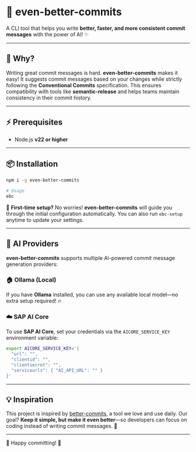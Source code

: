 # 🚀 even-better-commits

A CLI tool that helps you write **better, faster, and more consistent commit messages** with the power of AI! ✨

---

## 🎯 Why?
Writing great commit messages is hard. **even-better-commits** makes it easy! It suggests commit messages based on your changes while strictly following the **Conventional Commits** specification. This ensures compatibility with tools like **semantic-release** and helps teams maintain consistency in their commit history.

---

## ⚡ Prerequisites
- Node.js **v22 or higher**

---

## 📦 Installation
```sh
npm i -g even-better-commits

# Usage
ebc
```
🚀 **First-time setup?** No worries! **even-better-commits** will guide you through the initial configuration automatically. You can also run `ebc-setup` anytime to update your settings.

---

## 🧠 AI Providers
**even-better-commits** supports multiple AI-powered commit message generation providers:

### 🏠 Ollama (Local)
If you have **Ollama** installed, you can use any available local model—no extra setup required! 🔥

### ☁️ SAP AI Core
To use **SAP AI Core**, set your credentials via the `AICORE_SERVICE_KEY` environment variable:
```sh
export AICORE_SERVICE_KEY='{
  "url": "",
  "clientid": "",
  "clientsecret": "",
  "serviceurls": { "AI_API_URL": "" }
}'
```

---

## 💡 Inspiration
This project is inspired by [better-commits](https://github.com/Everduin94/better-commits), a tool we love and use daily. Our goal? **Keep it simple, but make it even better**—so developers can focus on coding instead of writing commit messages. 💙

---

🎉 Happy committing! 🚀
